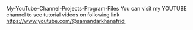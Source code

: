 My-YouTube-Channel-Projects-Program-Files
You can visit my YOUTUBE channel to see tutorial videos on following link
https://www.youtube.com/@samandarkhanafridi
